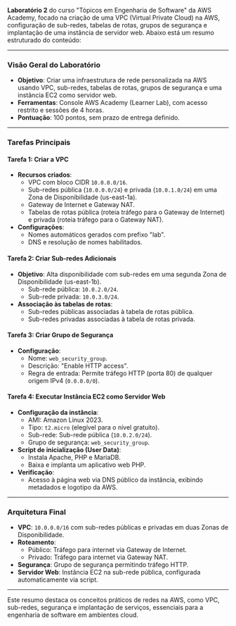 **Laboratório 2** do curso "Tópicos em Engenharia de Software" da AWS Academy, focado na criação de uma VPC (Virtual Private Cloud) na AWS, configuração de sub-redes, tabelas de rotas, grupos de segurança e implantação de uma instância de servidor web. Abaixo está um resumo estruturado do conteúdo:

---

### **Visão Geral do Laboratório**
- **Objetivo**: Criar uma infraestrutura de rede personalizada na AWS usando VPC, sub-redes, tabelas de rotas, grupos de segurança e uma instância EC2 como servidor web.
- **Ferramentas**: Console AWS Academy (Learner Lab), com acesso restrito e sessões de 4 horas.
- **Pontuação**: 100 pontos, sem prazo de entrega definido.

---

### **Tarefas Principais**

#### **Tarefa 1: Criar a VPC**
- **Recursos criados**:
  - VPC com bloco CIDR `10.0.0.0/16`.
  - Sub-redes pública (`10.0.0.0/24`) e privada (`10.0.1.0/24`) em uma Zona de Disponibilidade (us-east-1a).
  - Gateway de Internet e Gateway NAT.
  - Tabelas de rotas pública (roteia tráfego para o Gateway de Internet) e privada (roteia tráfego para o Gateway NAT).
- **Configurações**:
  - Nomes automáticos gerados com prefixo "lab".
  - DNS e resolução de nomes habilitados.

#### **Tarefa 2: Criar Sub-redes Adicionais**
- **Objetivo**: Alta disponibilidade com sub-redes em uma segunda Zona de Disponibilidade (us-east-1b).
  - Sub-rede pública: `10.0.2.0/24`.
  - Sub-rede privada: `10.0.3.0/24`.
- **Associação às tabelas de rotas**:
  - Sub-redes públicas associadas à tabela de rotas pública.
  - Sub-redes privadas associadas à tabela de rotas privada.

#### **Tarefa 3: Criar Grupo de Segurança**
- **Configuração**:
  - Nome: `web_security_group`.
  - Descrição: "Enable HTTP access".
  - Regra de entrada: Permite tráfego HTTP (porta 80) de qualquer origem IPv4 (`0.0.0.0/0`).

#### **Tarefa 4: Executar Instância EC2 como Servidor Web**
- **Configuração da instância**:
  - AMI: Amazon Linux 2023.
  - Tipo: `t2.micro` (elegível para o nível gratuito).
  - Sub-rede: Sub-rede pública (`10.0.2.0/24`).
  - Grupo de segurança: `web_security_group`.
- **Script de inicialização (User Data)**:
  - Instala Apache, PHP e MariaDB.
  - Baixa e implanta um aplicativo web PHP.
- **Verificação**:
  - Acesso à página web via DNS público da instância, exibindo metadados e logotipo da AWS.

---

### **Arquitetura Final**
- **VPC**: `10.0.0.0/16` com sub-redes públicas e privadas em duas Zonas de Disponibilidade.
- **Roteamento**:
  - Público: Tráfego para internet via Gateway de Internet.
  - Privado: Tráfego para internet via Gateway NAT.
- **Segurança**: Grupo de segurança permitindo tráfego HTTP.
- **Servidor Web**: Instância EC2 na sub-rede pública, configurada automaticamente via script.

---

Este resumo destaca os conceitos práticos de redes na AWS, como VPC, sub-redes, segurança e implantação de serviços, essenciais para a engenharia de software em ambientes cloud.
